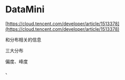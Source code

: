 # DataMini

[https://cloud.tencent.com/developer/article/1513378](https://cloud.tencent.com/developer/article/1513378)

和分布相关的信息

三大分布

偏度、峰度

、

